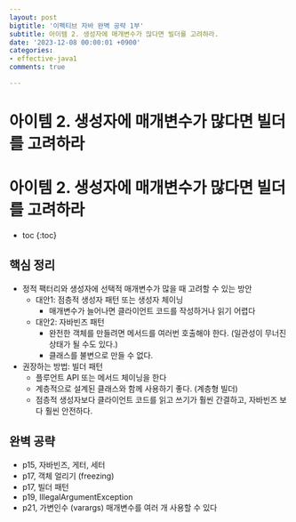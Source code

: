 ```yaml
---
layout: post
bigtitle: '이펙티브 자바 완벽 공략 1부'
subtitle: 아이템 2. 생성자에 매개변수가 많다면 빌더를 고려하라.
date: '2023-12-08 00:00:01 +0900'
categories:
- effective-java1
comments: true

---
```


# 아이템 2. 생성자에 매개변수가 많다면 빌더를 고려하라

# 아이템 2. 생성자에 매개변수가 많다면 빌더를 고려하라

* toc
{:toc}

## 핵심 정리
+ 정적 팩터리와 생성자에 선택적 매개변수가 많을 때 고려할 수 있는 방안
  + 대안1: 점층적 생성자 패턴 또는 생성자 체이닝
    + 매개변수가 늘어나면 클라이언트 코드를 작성하거나 읽기 어렵다
  + 대안2: 자바빈즈 패턴
    + 완전한 객체를 만들려면 메서드를 여러번 호출해야 한다. (일관성이 무너진 상태가 될 수도 있다.)
    + 클래스를 불변으로 만들 수 없다.
+ 권장하는 방법: 빌더 패턴
  + 플루언트 API 또는 메서드 체이닝을 한다
  + 계층적으로 설계된 클래스와 함께 사용하기 좋다. (계층형 빌더)
  + 점층적 생성자보다 클라이언트 코드를 읽고 쓰기가 훨씬 간결하고, 자바빈즈 보다 훨씬 안전하다.

## 완벽 공략
+ p15, 자바빈즈, 게터, 세터
+ p17, 객체 얼리기 (freezing)
+ p17, 빌더 패턴
+ p19, IllegalArgumentException
+ p21, 가변인수 (varargs) 매개변수를 여러 개 사용할 수 있다
